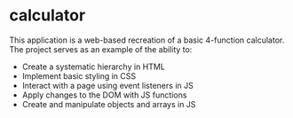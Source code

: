 # calculator

This application is a web-based recreation of a basic 4-function calculator. The project serves as an example of the ability to:

- Create a systematic hierarchy in HTML
- Implement basic styling in CSS
- Interact with a page using event listeners in JS
- Apply changes to the DOM with JS functions
- Create and manipulate objects and arrays in JS